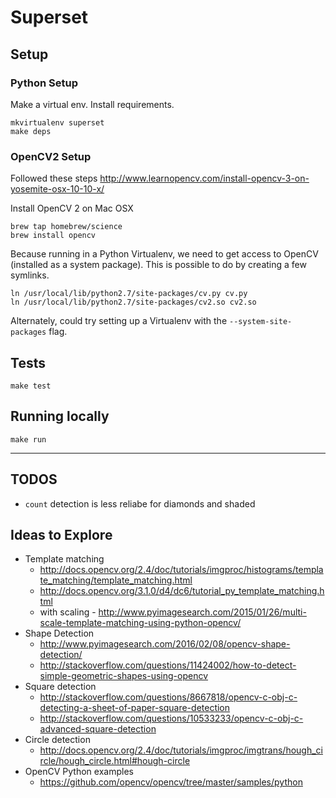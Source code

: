 Superset
====

## Setup

### Python Setup

Make a virtual env.
Install requirements.

```
mkvirtualenv superset
make deps
```

### OpenCV2 Setup

Followed these steps http://www.learnopencv.com/install-opencv-3-on-yosemite-osx-10-10-x/

Install OpenCV 2 on Mac OSX

```
brew tap homebrew/science
brew install opencv
```

Because running in a Python Virtualenv, we need to get access to OpenCV (installed as a system package). This is possible to do by creating a few symlinks.

```
ln /usr/local/lib/python2.7/site-packages/cv.py cv.py
ln /usr/local/lib/python2.7/site-packages/cv2.so cv2.so
```

Alternately, could try setting up a Virtualenv with the `--system-site-packages` flag.

## Tests

```
make test
```

## Running locally

```
make run
```

-----------

## TODOS

- `count` detection is less reliabe for diamonds and shaded

## Ideas to Explore

- Template matching
    - http://docs.opencv.org/2.4/doc/tutorials/imgproc/histograms/template_matching/template_matching.html
	- http://docs.opencv.org/3.1.0/d4/dc6/tutorial_py_template_matching.html
	- with scaling - http://www.pyimagesearch.com/2015/01/26/multi-scale-template-matching-using-python-opencv/
- Shape Detection
	- http://www.pyimagesearch.com/2016/02/08/opencv-shape-detection/
	- http://stackoverflow.com/questions/11424002/how-to-detect-simple-geometric-shapes-using-opencv
- Square detection
	- http://stackoverflow.com/questions/8667818/opencv-c-obj-c-detecting-a-sheet-of-paper-square-detection
	- http://stackoverflow.com/questions/10533233/opencv-c-obj-c-advanced-square-detection
- Circle detection
	- http://docs.opencv.org/2.4/doc/tutorials/imgproc/imgtrans/hough_circle/hough_circle.html#hough-circle
- OpenCV Python examples
	- https://github.com/opencv/opencv/tree/master/samples/python
